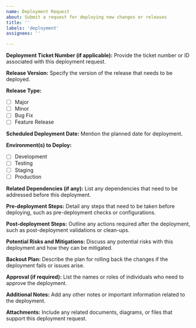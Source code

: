 ```yaml
---
name: Deployment Request
about: Submit a request for deploying new changes or releases
title: ''
labels: 'deployment'
assignees: ''

---
```


**Deployment Ticket Number (if applicable):**
Provide the ticket number or ID associated with this deployment request.

**Release Version:**
Specify the version of the release that needs to be deployed.

**Release Type:**
- [ ] Major
- [ ] Minor
- [ ] Bug Fix
- [ ] Feature Release

**Scheduled Deployment Date:**
Mention the planned date for deployment.

**Environment(s) to Deploy:**
- [ ] Development
- [ ] Testing
- [ ] Staging
- [ ] Production

**Related Dependencies (if any):**
List any dependencies that need to be addressed before this deployment.

**Pre-deployment Steps:**
Detail any steps that need to be taken before deploying, such as pre-deployment checks or configurations.

**Post-deployment Steps:**
Outline any actions required after the deployment, such as post-deployment validations or clean-ups.

**Potential Risks and Mitigations:**
Discuss any potential risks with this deployment and how they can be mitigated.

**Backout Plan:**
Describe the plan for rolling back the changes if the deployment fails or issues arise.

**Approval (if required):**
List the names or roles of individuals who need to approve the deployment.

**Additional Notes:**
Add any other notes or important information related to the deployment.

**Attachments:**
Include any related documents, diagrams, or files that support this deployment request.
